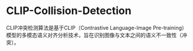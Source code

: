 # CLIP-Collision-Detection
CLIP冲突检测算法是基于CLIP（Contrastive Language-Image Pre-training）模型的多模态语义对齐分析技术，旨在识别图像与文本之间的语义不一致性（冲突）。
